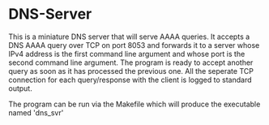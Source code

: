 # DNS-Server

This is a miniature DNS server that will serve AAAA queries. 
It accepts a DNS AAAA query over TCP on port 8053 and forwards it to a server whose IPv4 address is the first command line argument and whose port is the second command line argument.
The program is ready to accept another query as soon as it has processed the previous one. All the seperate TCP connection for each query/response with the client is logged to standard output.

The program can be run via the Makefile which will produce the executable named 'dns_svr' 
